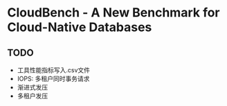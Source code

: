 # CloudBench - A New Benchmark for Cloud-Native Databases 
## TODO
* 工具性能指标写入.csv文件
* IOPS: 多租户同时事务请求
* 渐进式发压
* 多租户发压

